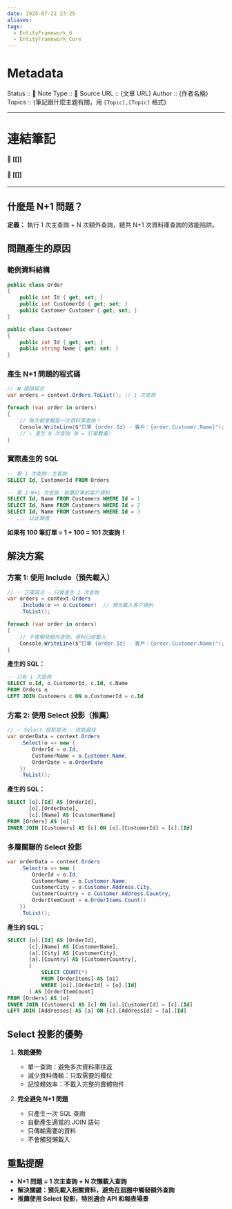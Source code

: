 ```yaml
---
date: 2025-07-22 23:25
aliases: 
tags:
  - EntityFramework_6
  - EntityFramework_Core
---
```

# Metadata
Status :: 🌱
Note Type :: 📰
Source URL :: {文章 URL}
Author :: {作者名稱}
Topics :: {筆記跟什麼主題有關，用 `[Topic],[Topic]` 格式}

---
# 連結筆記
#### 📑 [[]]
#### 📑 [[]]

---
## 什麼是 N+1 問題？

**定義：** 執行 1 次主查詢 + N 次額外查詢，總共 N+1 次資料庫查詢的效能陷阱。

## 問題產生的原因

### 範例資料結構

```csharp
public class Order
{
    public int Id { get; set; }
    public int CustomerId { get; set; }
    public Customer Customer { get; set; }
}

public class Customer
{
    public int Id { get; set; }
    public string Name { get; set; }
}
```

### 產生 N+1 問題的程式碼

```csharp
// ❌ 錯誤寫法
var orders = context.Orders.ToList(); // 1 次查詢

foreach (var order in orders) 
{
    // 每次都會觸發一次資料庫查詢！
    Console.WriteLine($"訂單 {order.Id} - 客戶：{order.Customer.Name}");
    // ↑ 產生 N 次查詢（N = 訂單數量）
}
```

### 實際產生的 SQL

```sql
-- 第 1 次查詢：主查詢
SELECT Id, CustomerId FROM Orders

-- 第 2-N+1 次查詢：每筆訂單的客戶資料
SELECT Id, Name FROM Customers WHERE Id = 1
SELECT Id, Name FROM Customers WHERE Id = 2
SELECT Id, Name FROM Customers WHERE Id = 3
-- ... 以此類推
```

**如果有 100 筆訂單 = 1 + 100 = 101 次查詢！**

## 解決方案

### 方案 1: 使用 Include（預先載入）

```csharp
// ✅ 正確寫法 - 只會產生 1 次查詢
var orders = context.Orders
    .Include(o => o.Customer)  // 預先載入客戶資料
    .ToList();

foreach (var order in orders) 
{
    // 不會觸發額外查詢，資料已經載入
    Console.WriteLine($"訂單 {order.Id} - 客戶：{order.Customer.Name}");
}
```

**產生的 SQL：**

```sql
-- 只有 1 次查詢
SELECT o.Id, o.CustomerId, c.Id, c.Name
FROM Orders o
LEFT JOIN Customers c ON o.CustomerId = c.Id
```

### 方案 2: 使用 Select 投影（推薦）

```csharp
// ✅ Select 投影寫法 - 效能最佳
var orderData = context.Orders
    .Select(o => new {
        OrderId = o.Id,
        CustomerName = o.Customer.Name,
        OrderDate = o.OrderDate
    })
    .ToList();
```

**產生的 SQL：**

```sql
SELECT [o].[Id] AS [OrderId], 
       [o].[OrderDate], 
       [c].[Name] AS [CustomerName]
FROM [Orders] AS [o]
INNER JOIN [Customers] AS [c] ON [o].[CustomerId] = [c].[Id]
```

### 多層關聯的 Select 投影

```csharp
var orderData = context.Orders
    .Select(o => new {
        OrderId = o.Id,
        CustomerName = o.Customer.Name,
        CustomerCity = o.Customer.Address.City,
        CustomerCountry = o.Customer.Address.Country,
        OrderItemCount = o.OrderItems.Count()
    })
    .ToList();
```

**產生的 SQL：**

```sql
SELECT [o].[Id] AS [OrderId],
       [c].[Name] AS [CustomerName],
       [a].[City] AS [CustomerCity],
       [a].[Country] AS [CustomerCountry],
       (
           SELECT COUNT(*)
           FROM [OrderItems] AS [oi]
           WHERE [oi].[OrderId] = [o].[Id]
       ) AS [OrderItemCount]
FROM [Orders] AS [o]
INNER JOIN [Customers] AS [c] ON [o].[CustomerId] = [c].[Id]
LEFT JOIN [Addresses] AS [a] ON [c].[AddressId] = [a].[Id]
```

## Select 投影的優勢

1. **效能優勢**
    
    - 單一查詢：避免多次資料庫往返
    - 減少資料傳輸：只取需要的欄位
    - 記憶體效率：不載入完整的實體物件
    
2. **完全避免 N+1 問題**
    
    - 只產生一次 SQL 查詢
    - 自動產生適當的 JOIN 語句
    - 只傳輸需要的資料
    - 不會觸發懶載入

## 重點提醒

- **N+1 問題 = 1 次主查詢 + N 次懶載入查詢**
- **解決關鍵：預先載入相關資料，避免在迴圈中觸發額外查詢**
- **推薦使用 Select 投影，特別適合 API 和報表場景**